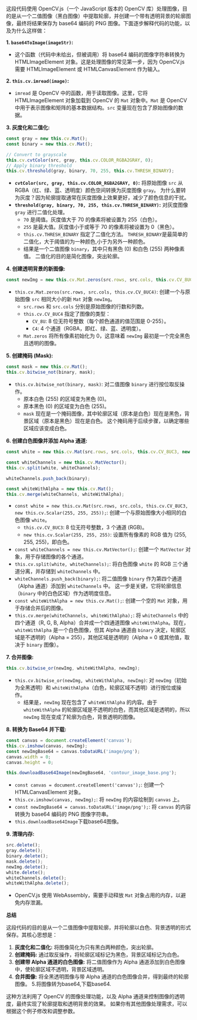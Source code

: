这段代码使用 OpenCV.js（一个 JavaScript 版本的 OpenCV 库）处理图像，目的是从一个二值图像（黑白图像）中提取轮廓，并创建一个带有透明背景的轮廓图像，最终将结果保存为 base64 编码的 PNG 图像。下面逐步解释代码的功能，以及为什么这样做：

**1. `base64ToImage(imageStr)`:**

*   这个函数（代码中未给出，但被调用）将 base64 编码的图像字符串转换为 HTMLImageElement 对象。这是处理图像的常见第一步，因为 OpenCV.js 需要 HTMLImageElement 或 HTMLCanvasElement 作为输入。

**2. `this.cv.imread(image)`:**

*   `imread` 是 OpenCV 中的函数，用于读取图像。这里，它将 HTMLImageElement 对象加载到 OpenCV 的 `Mat` 对象中。`Mat` 是 OpenCV 中用于表示图像和矩阵的基本数据结构。`src` 变量现在包含了原始图像的数据。

**3. 灰度化和二值化:**

```javascript
const gray = new this.cv.Mat();
const binary = new this.cv.Mat();

// Convert to grayscale
this.cv.cvtColor(src, gray, this.cv.COLOR_RGBA2GRAY, 0);
// Apply binary threshold
this.cv.threshold(gray, binary, 70, 255, this.cv.THRESH_BINARY);
```

*   **`cvtColor(src, gray, this.cv.COLOR_RGBA2GRAY, 0)`:** 将原始图像 `src` 从 RGBA（红、绿、蓝、透明度）颜色空间转换为灰度图像 `gray`。  为什么要转为灰度？因为轮廓提取通常在灰度图像上效果更好，减少了颜色信息的干扰。
*   **`threshold(gray, binary, 70, 255, this.cv.THRESH_BINARY)`:** 对灰度图像 `gray` 进行二值化处理。
    *   `70` 是阈值。灰度值大于 70 的像素将被设置为 255（白色）。
    *   `255` 是最大值。灰度值小于或等于 70 的像素将被设置为 0（黑色）。
    *   `this.cv.THRESH_BINARY` 指定了二值化方法。  `THRESH_BINARY`是最简单的二值化，大于阈值的为一种颜色,小于为另外一种颜色。
    *   结果是一个二值图像 `binary`，其中只有黑色 (0) 和白色 (255) 两种像素值。  二值化的目的是简化图像，突出轮廓。

**4. 创建透明背景的新图像:**

```javascript
const newImg = new this.cv.Mat.zeros(src.rows, src.cols, this.cv.CV_8UC4);
```

*   `this.cv.Mat.zeros(src.rows, src.cols, this.cv.CV_8UC4)`: 创建一个与原始图像 `src` 相同大小的新 `Mat` 对象 `newImg`。
    *   `src.rows` 和 `src.cols` 分别是原始图像的行数和列数。
    *   `this.cv.CV_8UC4` 指定了图像的类型：
        *   `CV_8U`: 8 位无符号整数（每个颜色通道的值范围是 0-255）。
        *   `C4`: 4 个通道（RGBA，即红、绿、蓝、透明度）。
    *   `Mat.zeros` 将所有像素初始化为 0，这意味着 `newImg` 最初是一个完全黑色且透明的图像。

**5. 创建掩码 (Mask):**

```javascript
const mask = new this.cv.Mat();
this.cv.bitwise_not(binary, mask);
```

*   `this.cv.bitwise_not(binary, mask)`: 对二值图像 `binary` 进行按位取反操作。
    *   原本白色 (255) 的区域变为黑色 (0)。
    *   原本黑色 (0) 的区域变为白色 (255)。
    *   `mask` 现在是一个掩码图像，其中轮廓区域（原本是白色）现在是黑色，背景区域（原本是黑色）现在是白色。  这个掩码用于后续步骤，以确定哪些区域应该变成白色。

**6. 创建白色图像并添加 Alpha 通道:**

```javascript
const white = new this.cv.Mat(src.rows, src.cols, this.cv.CV_8UC3, new this.cv.Scalar(255, 255, 255));

const whiteChannels = new this.cv.MatVector();
this.cv.split(white, whiteChannels);

whiteChannels.push_back(binary);

const whiteWithAlpha = new this.cv.Mat();
this.cv.merge(whiteChannels, whiteWithAlpha);
```

*   `const white = new this.cv.Mat(src.rows, src.cols, this.cv.CV_8UC3, new this.cv.Scalar(255, 255, 255));`: 创建一个与原始图像大小相同的白色图像 `white`。
    *   `this.cv.CV_8UC3`: 8 位无符号整数，3 个通道 (RGB)。
    *   `new this.cv.Scalar(255, 255, 255)`: 设置所有像素的 RGB 值为 (255, 255, 255)，即白色。
*   `const whiteChannels = new this.cv.MatVector();`: 创建一个 `MatVector` 对象，用于存储图像的各个通道。
*   `this.cv.split(white, whiteChannels);`: 将白色图像 `white` 的 RGB 三个通道分离，并存储到 `whiteChannels` 中。
*   `whiteChannels.push_back(binary);`: 将二值图像 `binary` 作为第四个通道（Alpha 通道）添加到 `whiteChannels` 中。  这一步是关键，它将轮廓信息（`binary` 中的白色区域）作为透明度信息。
*   `const whiteWithAlpha = new this.cv.Mat();`: 创建一个空的 `Mat` 对象，用于存储合并后的图像。
*   `this.cv.merge(whiteChannels, whiteWithAlpha);`: 将 `whiteChannels` 中的四个通道（R, G, B, Alpha）合并成一个四通道图像 `whiteWithAlpha`。现在，`whiteWithAlpha` 是一个白色图像，但其 Alpha 通道由 `binary` 决定，轮廓区域是不透明的（Alpha = 255），其他区域是透明的（Alpha = 0 或其他值，取决于 `binary` 图像）。

**7. 合并图像:**

```javascript
this.cv.bitwise_or(newImg, whiteWithAlpha, newImg);
```

*   `this.cv.bitwise_or(newImg, whiteWithAlpha, newImg)`: 对 `newImg`（初始为全黑透明）和 `whiteWithAlpha`（白色，轮廓区域不透明）进行按位或操作。
    *   结果是，`newImg` 现在包含了 `whiteWithAlpha` 的内容。由于 `whiteWithAlpha` 的轮廓区域是不透明的白色，而其他区域是透明的，所以 `newImg` 现在变成了轮廓为白色，背景透明的图像。

**8. 转换为 Base64 并下载:**

```javascript
const canvas = document.createElement('canvas');
this.cv.imshow(canvas, newImg);
const newImgBase64 = canvas.toDataURL('image/png');
canvas.width = 0;
canvas.height = 0;

this.downloadBase64Image(newImgBase64, 'contour_image_base.png');
```

*   `const canvas = document.createElement('canvas');`: 创建一个 HTMLCanvasElement 对象。
*   `this.cv.imshow(canvas, newImg);`: 将 `newImg` 的内容绘制到 `canvas` 上。
*   `const newImgBase64 = canvas.toDataURL('image/png');`: 将 `canvas` 的内容转换为 base64 编码的 PNG 图像字符串。
* `this.downloadBase64Image`下载base64图像。

**9. 清理内存:**

```javascript
src.delete();
gray.delete();
binary.delete();
mask.delete();
newImg.delete();
white.delete();
whiteChannels.delete();
whiteWithAlpha.delete();
```

*   OpenCV.js 使用 WebAssembly，需要手动释放 `Mat` 对象占用的内存，以避免内存泄漏。

**总结**

这段代码的目的是从一个二值图像中提取轮廓，并将轮廓以白色、背景透明的形式保存。其核心思想是：

1.  **灰度化和二值化:** 将图像简化为只有黑白两种颜色，突出轮廓。
2.  **创建掩码:** 通过取反操作，将轮廓区域标记为黑色，背景区域标记为白色。
3.  **创建带 Alpha 通道的白色图像:** 将二值图像作为 Alpha 通道添加到白色图像中，使轮廓区域不透明，背景区域透明。
4.  **合并图像:** 将全黑透明图像与带 Alpha 通道的白色图像合并，得到最终的轮廓图像。
5.将图像转为base64,下载base64.

这种方法利用了 OpenCV 的图像处理功能，以及 Alpha 通道来控制图像的透明度，最终实现了轮廓提取和透明背景的效果。  如果你有其他图像处理需求，可以根据这个例子修改和调整参数。
